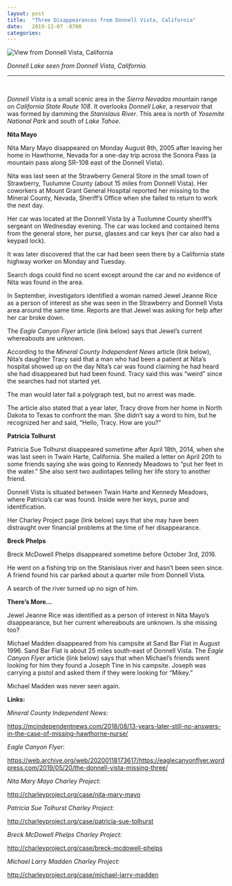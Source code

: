 ```yaml
---
layout: post
title:  "Three Disappearances from Donnell Vista, California"
date:   2019-12-07 -0700
categories:
---
```

![View from Donnell Vista, California](/mysteries/images/ViewFromDonnellVistaCalifornia.jpg)

*Donnell Lake seen from Donnell Vista, California.*

----

<br>


*Donnell Vista* is a small scenic area in the *Sierra Nevadas* mountain range on *California State Route 108*.  It overlooks *Donnell Lake*, a reservoir that was formed by damming the *Stanislaus River*.  This area is north of *Yosemite National Park* and south of *Lake Tahoe*.


**Nita Mayo**

Nita Mary Mayo disappeared on Monday August 8th, 2005 after leaving her home in Hawthorne, Nevada for a one-day trip across the Sonora Pass (a mountain pass along SR-108 east of the Donnell Vista).


Nita was last seen at the Strawberry General Store in the small town of Strawberry, Tuolumne County (about 15 miles from Donnell Vista).  Her coworkers at Mount Grant General Hospital reported her missing to the Mineral County, Nevada, Sheriff’s Office when she failed to return to work the next day.


Her car was located at the Donnell Vista by a Tuolumne County sheriff’s sergeant on Wednesday evening.  The car was locked and contained items from the general store, her purse, glasses and car keys (her car also had a keypad lock).


It was later discovered that the car had been seen there by a California state highway worker on Monday and Tuesday.


Search dogs could find no scent except around the car and no evidence of Nita was found in the area.

In September, investigators identified a woman named Jewel Jeanne Rice as a person of interest as she was seen in the Strawberry and Donnell Vista area around the same time.  Reports are that Jewel was asking for help after her car broke down.


The *Eagle Canyon Flyer* article (link below) says that Jewel’s current whereabouts are unknown.


According to the *Mineral County Independent News* article (link below), Nita’s daughter Tracy said that a man who had been a patient at Nita’s hospital showed up on the day Nita’s car was found claiming he had heard she had disappeared but had been found.  Tracy said this was “weird” since the searches had not started yet.


The man would later fail a polygraph test, but no arrest was made.


The article also stated that a year later, Tracy drove from her home in North Dakota to Texas to confront the man.  She didn’t say a word to him, but he recognized her and said, “Hello, Tracy. How are you?”



**Patricia Tolhurst**

Patricia Sue Tolhurst disappeared sometime after April 18th, 2014, when she was last seen in Twain Harte, California.  She mailed a letter on April 20th to some friends saying she was going to Kennedy Meadows to “put her feet in the water.”  She also sent two audiotapes telling her life story to another friend.


Donnell Vista is situated between Twain Harte and Kennedy Meadows, where Patricia’s car was found.  Inside were her keys, purse and identification.


Her Charley Project page (link below) says that she may have been distraught over financial problems at the time of her disappearance.


**Breck Phelps**

Breck McDowell Phelps disappeared sometime before October 3rd, 2016.


He went on a fishing trip on the Stanislaus river and hasn’t been seen since.  A friend found his car parked about a quarter mile from Donnell Vista.


A search of the river turned up no sign of him.


**There’s More...**

Jewel Jeanne Rice was identified as a person of interest in Nita Mayo’s disappearance, but her current whereabouts are unknown.  Is she missing too?


Michael Madden disappeared from his campsite at Sand Bar Flat in August 1996.  Sand Bar Flat is about 25 miles south-east of Donnell Vista.  The *Eagle Canyon Flyer* article (link below) says that when Michael’s friends went looking for him they found a Joseph Tine in his campsite.  Joseph was carrying a pistol and asked them if they were looking for “Mikey.”


Michael Madden was never seen again.


**Links:**


*Mineral County Independent News:*

<https://mcindependentnews.com/2018/08/13-years-later-still-no-answers-in-the-case-of-missing-hawthorne-nurse/>


*Eagle Canyon Flyer:*

<https://web.archive.org/web/20200118173617/https://eaglecanyonflyer.wordpress.com/2019/05/20/the-donnell-vista-missing-three/>


*Nita Mary Mayo Charley Project:*

<http://charleyproject.org/case/nita-mary-mayo>


*Patricia Sue Tolhurst Charley Project:*

<http://charleyproject.org/case/patricia-sue-tolhurst>


*Breck McDowell Phelps Charley Project:*

<http://charleyproject.org/case/breck-mcdowell-phelps>


*Michael Larry Madden Charley Project:*

<http://charleyproject.org/case/michael-larry-madden>
